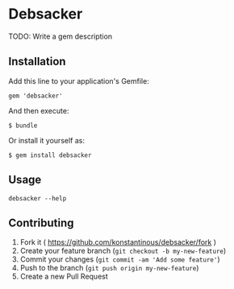 # Debsacker

TODO: Write a gem description

## Installation

Add this line to your application's Gemfile:

    gem 'debsacker'

And then execute:

    $ bundle

Or install it yourself as:

    $ gem install debsacker

## Usage

`debsacker --help`

## Contributing

1. Fork it ( https://github.com/konstantinous/debsacker/fork )
2. Create your feature branch (`git checkout -b my-new-feature`)
3. Commit your changes (`git commit -am 'Add some feature'`)
4. Push to the branch (`git push origin my-new-feature`)
5. Create a new Pull Request

